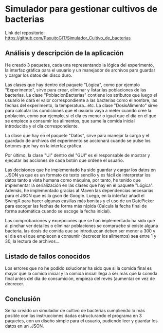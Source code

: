 # Simulador para gestionar cultivos de bacterias

Link del repositorio: https://github.com/PaxuitoGIT/Simulador_Cultivo_de_bacterias

## Análisis y descripción de la aplicación

He creado 3 paquetes, cada una representando la lógica del experimento, la interfaz gráfica para el usuario y un manejador de archivos para guardar y cargar los datos del disco duro.

Las clases que hay dentro del paquete "Lógica", como por ejemplo "Experimento", sirve para crear, eliminar y listar las poblaciones de las bacterias. La clase "PoblacionBacterias" 
contiene los atributos que luego el usuario le dará el valor correspondiente a las bacterias como el nombre, las fechas del experimento, la temperatura...étc. La clase "DosisAlimento"
sirve para calcular las condiciones que el usuario vaya a meter cuando cree la población, como por ejemplo, si el día es menor o igual que el día en el que se empiece a consumir los alimentos,
que sume la comida inicial introducida y el día correspondiente.

La clase que hay en el paquete "Datos", sirve para manejar la carga y el guardado de archivos del experimento se accionará cuando se pulse los botones que hay en la interfaz gráfica.

Por último, la clase "UI" dentro del "GUI" es el responsable de mostrar y ejecutar las acciones de cada botón que ordene el usuario.

Las decisiones que he implementado ha sido guardar y cargar los datos en .JSON ya que es un formato de texto sencillo y es fácil de interpretar los datos tanto a vista humana como máquina, por tanto,
he tenido que implementar la serialización en las clases que hay en el paquete "Lógica". Además, he implementado gracias al Maven las dependencias necesarias para el JSON que es 
la gson de Google. Luego, en la interfaz añadí el SwingX para hacer algunas casillas más bonitas y el uso de un DatePicker para escoger las fechas de forma más rápida (Calcula 
la fecha final de forma automática cuando se escoge la fecha inicial). 

Las comprobaciones y excepciones que se han implementado ha sido que al pinchar ver detalles o eliminar poblaciones se compruebe si existe alguna bacteria, las dosis de comida que se introduzcan
deben ser menor a 300 y el dia en el que empiecen a consumir (decrecer los alimentos) sea entre 1 y 30, la lectura de archivos...

## Listado de fallos conocidos

Los errores que no he podido solucionar ha sido que si la comida final es mayor que la comida inicial y la comida inicial llega a ser más que la comida final antes del día de consumición, empieza del revés (aumenta) en vez de decrecer.

## Conclusión 

Se ha creado un simulador de cultivo de bacterias cumpliendo lo más posible con las instrucciones dadas estructurando el programa en 3 paquetes, con un diseño simple para el usuario,
pudiendo leer y guardar los datos en un .JSON.
